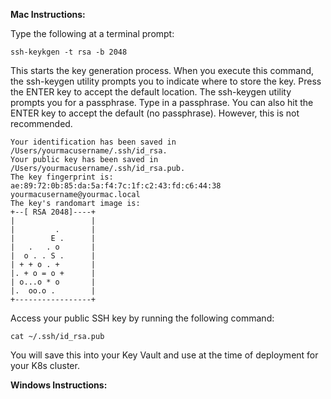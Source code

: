 **Mac Instructions:**

Type the following at a terminal prompt:

    ssh-keykgen -t rsa -b 2048
    
This starts the key generation process. When you execute this command, the ssh-keygen utility prompts you to indicate where 
to store the key. Press the ENTER key to accept the default location. The ssh-keygen utility prompts you for a passphrase. Type in a passphrase. You can also hit the ENTER key to accept the default (no passphrase). However, this is not recommended.   

    Your identification has been saved in /Users/yourmacusername/.ssh/id_rsa.
    Your public key has been saved in /Users/yourmacusername/.ssh/id_rsa.pub.
    The key fingerprint is:
    ae:89:72:0b:85:da:5a:f4:7c:1f:c2:43:fd:c6:44:38 yourmacusername@yourmac.local
    The key's randomart image is:
    +--[ RSA 2048]----+
    |                 |
    |         .       |
    |        E .      |
    |   .   . o       |
    |  o . . S .      |
    | + + o . +       |
    |. + o = o +      |
    | o...o * o       |
    |.  oo.o .        |
    +-----------------+

Access your public SSH key by running the following command:

    cat ~/.ssh/id_rsa.pub

You will save this into your Key Vault and use at the time of deployment for your K8s cluster.

**Windows Instructions:**  

